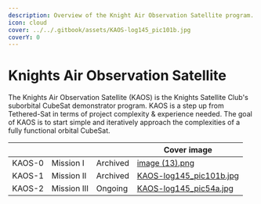 ```yaml
---
description: Overview of the Knight Air Observation Satellite program.
icon: cloud
cover: ../../.gitbook/assets/KAOS-log145_pic101b.jpg
coverY: 0
---
```


# Knights Air Observation Satellite

The Knights Air Observation Satellite (KAOS) is the Knights Satellite Club's suborbital CubeSat demonstrator program. KAOS is a step up from Tethered-Sat in terms of project complexity & experience needed. The goal of KAOS is to start simple and iteratively approach the complexities of a fully functional orbital CubeSat.

<table data-view="cards"><thead><tr><th></th><th></th><th></th><th data-hidden data-card-cover data-type="image">Cover image</th></tr></thead><tbody><tr><td>KAOS-0</td><td>Mission I</td><td>Archived</td><td><a href="../../.gitbook/assets/image (13).png">image (13).png</a></td></tr><tr><td>KAOS-1</td><td>Mission II</td><td>Archived</td><td><a href="../../.gitbook/assets/KAOS-log145_pic101b.jpg">KAOS-log145_pic101b.jpg</a></td></tr><tr><td>KAOS-2</td><td>Mission III</td><td>Ongoing</td><td><a href="../../.gitbook/assets/KAOS-log145_pic54a.jpg">KAOS-log145_pic54a.jpg</a></td></tr></tbody></table>

